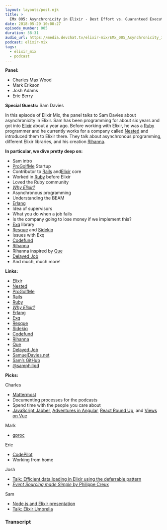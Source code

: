 ```yaml
---
layout: layouts/post.njk
title: >
  EMx 005: Asynchronicity in Elixir - Best Effort vs. Guaranteed Execution with Sam Davies
date: 2018-05-29 10:00:27
episode_number: 005
duration: 58:31
audio_url: https://media.devchat.tv/elixir-mix/EMx_005_Asynchronicity_in_Elixir_Best_Effort_vs_Guaranteed_Execution_with_Sam_Davies.mp3
podcast: elixir-mix
tags:
  - elixir_mix
  - podcast
---
```


**Panel:**

- Charles Max Wood
- Mark Erikson
- Josh Adams
- Eric Berry

**Special Guests:** Sam Davies

In this episode of Elixir Mix, the panel talks to Sam Davies about asynchronicity in Elixir. Sam has been programming for about six years and got into [Elixir](https://elixir-lang.org/) about a year ago. Before working with Elixir, he was a [Ruby](https://www.ruby-lang.org/en/) programmer and he currently works for a company called [Nested](https://nested.com/) and introduced them to Elixir there. They talk about asynchronous programming, different Elixir libraries, and his creation [Rihanna](https://github.com/samphilipd/rihanna).

**In particular, we dive pretty deep on:**

- Sam intro
- [ProGolfMe](https://progolfme.com/) Startup
- Contributor to [Rails](https://rubyonrails.org/) and[Elixir](https://elixir-lang.org/) core
- Worked in [Ruby](https://www.ruby-lang.org/en/) before Elixir
- Loved the Ruby community
- [_Why Elixir?_](https://samueldavies.net/2018/05/14/why-elixir/)
- Asynchronous programming
- Understanding the BEAM
- [Erlang](https://www.erlang.org/)
- Idea of supervisors
- What you do when a job fails
- Is the company going to lose money if we implement this?
- [Exq](https://github.com/akira/exq) library
- [Resque](https://github.com/resque/resque) and [Sidekiq](https://github.com/mperham/sidekiq)
- Issues with Exq
- [Codefund](https://codefund.io/)
- [Rihanna](https://github.com/samphilipd/rihanna)
- Rihanna inspired by [Que](https://github.com/chanks/que)
- [Delayed Job](https://github.com/collectiveidea/delayed_job)
- And much, much more!

**Links:**

- [Elixir](https://elixir-lang.org/)
- [Nested](https://nested.com/)
- [ProGolfMe](https://progolfme.com/)
- [Rails](https://rubyonrails.org/)
- [Ruby](https://www.ruby-lang.org/en/)
- [_Why Elixir?_](https://samueldavies.net/2018/05/14/why-elixir/)
- [Erlang](https://www.erlang.org/)
- [Exq](https://github.com/akira/exq)
- [Resque](https://github.com/resque/resque)
- [Sidekiq](https://github.com/mperham/sidekiq)
- [Codefund](https://codefund.io/)
- [Rihanna](https://github.com/samphilipd/rihanna)
- [Que](https://github.com/chanks/que)
- [Delayed Job](https://github.com/collectiveidea/delayed_job)
- [SamuelDavies.net](https://samueldavies.net/)
- [Sam’s GitHub](https://github.com/samphilipd)
- [@samphilipd](https://twitter.com/samphilipd?lang=en)

**Picks:**

Charles

- [Mattermost](https://about.mattermost.com/)
- Documenting processes for the podcasts
- Spend time with the people you care about
- [JavaScript Jabber](https://devchat.tv/js-jabber), [Adventures in Angular](https://devchat.tv/adv-in-angular), [React Round Up](https://devchat.tv/react-round-up), and [Views on Vue](https://devchat.tv/views-on-vue)

Mark

- [gproc](https://github.com/uwiger/gproc)

Eric

- [CodePilot](https://codepilot.ai/)
- Working from home

Josh

- [Talk: Efficient data loading in Elixir using the deferrable pattern](https://engineers.sg/video/efficient-data-loading-in-elixir-using-the-deferrable-pattern-build-super-fast-graphql-resolvers--2568)
- [_Event Sourcing made Simple_ by Philippe Creux](https://kickstarter.engineering/event-sourcing-made-simple-4a2625113224)

Sam

- [Node.js and Elixir presentation](https://vimeo.com/channels/ndcoslo2016/171068992)
- [Talk: Elixir Umbrella](https://www.youtube.com/watch?v=jhZwQ1LTdUI)

### Transcript
